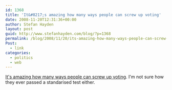 ```yaml
---
id: 1368
title: 'It&#8217;s amazing how many ways people can screw up voting'
date: 2008-11-20T12:31:36+00:00
author: Stefan Hayden
layout: post
guid: http://www.stefanhayden.com/blog/?p=1368
permalink: /blog/2008/11/20/its-amazing-how-many-ways-people-can-screw-up-voting/
Post:
  - link
categories:
  - politics
  - web
---
```

<a href="http://minnesota.publicradio.org/features/2008/11/19_challenged_ballots/">It's amazing how many ways people can screw up voting</a>. I'm not sure how they ever passed a standarised test either.
